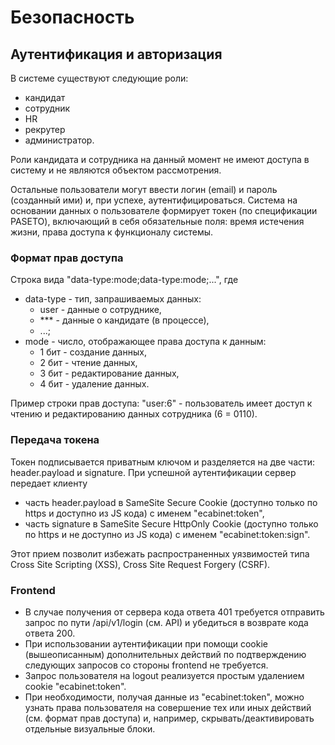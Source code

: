 # Безопасность


## Аутентификация и авторизация

В системе существуют следующие роли: 
- кандидат
- сотрудник
- HR
- рекрутер
- администратор.

Роли кандидата и сотрудника на данный момент не имеют доступа в систему и не являются объектом рассмотрения.

Остальные пользователи могут ввести логин (email) и пароль (созданный ими) и, при успехе, аутентифицироваться.
Система на основании данных о пользователе формирует токен (по спецификации PASETO), включающий в себя обязательные поля: время истечения жизни, права доступа к функционалу системы.

### Формат прав доступа

Cтрока вида "data-type:mode;data-type:mode;...", где 
* data-type - тип, запрашиваемых данных: 
    * user - данные о сотруднике, 
    * *** - данные о кандидате (в процессе),
    * ...;
* mode - число, отображающее права доступа к данным: 
    * 1 бит - создание данных,
    * 2 бит - чтение данных,
    * 3 бит - редактирование данных,
    * 4 бит - удаление данных.

Пример строки прав доступа: 
"user:6" - пользователь имеет доступ к чтению и редактированию данных сотрудника (6 = 0110).

### Передача токена 
Токен подписывается приватным ключом и разделяется на две части: header.payload и signature. При успешной аутентификации сервер передает клиенту 
* часть header.payload в SameSite Secure Cookie (доступно только по https и доступно из JS кода) с именем "ecabinet:token",
* часть signature в SameSite Secure HttpOnly Cookie (доступно только по https и не доступно из JS кода) c именем "ecabinet:token:sign".

Этот прием позволит избежать распространенных уязвимостей типа Cross Site Scripting (XSS), Cross Site Request Forgery (CSRF).

### Frontend
* В случае получения от сервера кода ответа 401 требуется отправить запрос по пути /api/v1/login (см. API) и убедиться в возврате кода ответа 200.
* При использовании аутентификации при помощи cookie (вышеописанным) дополнительных действий по подтверждению следующих запросов со стороны frontend не требуется.
* Запрос пользователя на logout реализуется простым удалением cookie "ecabinet:token".
* При необходимости, получая данные из "ecabinet:token", можно узнать права пользователя на совершение тех или иных действий (см. формат прав доступа) и, например, скрывать/деактивировать отдельные визуальные блоки.
